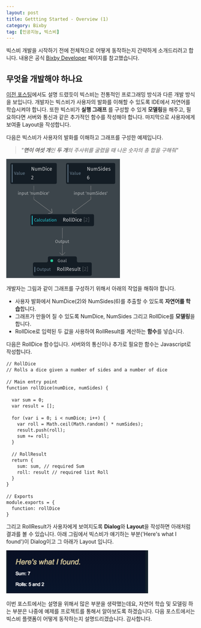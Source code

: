 ```yaml
---
layout: post
title: Gettting Started - Overview (1)
category: Bixby
tag: [인공지능, 빅스비]
---
```


빅스비 개발을 시작하기 전에 전체적으로 어떻게 동작하는지 간략하게 소개드리려고 합니다. 내용은 공식 [Bixby Developer](https://bixbydevelopers.com/dev/docs/get-started/overview) 페이지를 참고했습니다.


## 무엇을 개발해야 하나요

[이전 포스팅](/bixby/2018/12/13/intro/)에서도 설명 드렸듯이 빅스비는 전통적인 프로그래밍 방식과 다른 개발 방식을 보입니다. 개발자는 빅스비가 사용자의 발화를 이해할 수 있도록 IDE에서 자연어를 학습시켜야 합니다. 또한 빅스비가 **실행 그래프** 를 구성할 수 있게 **모델링**을 해주고, 필요하다면 서버와 통신과 같은 추가적인 함수를 작성해야 합니다. 마지막으로 사용자에게 보여줄 Layout을 작성합니다.

다음은 빅스비가 사용자의 발화를 이해하고 그래프를 구성한 예제입니다.

>*"**면이 여섯 개**인 **두 개**의 주사위를 굴렸을 때 나온 숫자의 총 합을 구해줘"*

![image](/assets/2018-12-16-overview/1st-execution-graph-11771877356118750247.png)


개발자는 그림과 같이 그래프를 구성하기 위해서 아래의 작업을 해줘야 합니다.

* 사용자 발화에서 NumDice(2)와 NumSides(6)를 추출할 수 있도록 **자연어를 학습**합니다.
* 그래프가 만들어 질 수 있도록 NumDice, NumSides 그리고 RollDice를 **모델링**을 합니다.
* RollDice로 입력된 두 값을 사용하여 RollResult를 계산하는 **함수**를 넣습니다.

<!-- 
**모델링(Modeling)**은 **Concept**과 **Action**을 정의하는 작업이라고 생각하시면 됩니다. 우리가 보고 있는 예제에서는 NumDice, NumSides, RollResult가 Concept이고 RollDice가 Action입니다. 나중에 조금 더 자세하게 다루겠습니다. 아래는 공식 홈페이지에 나와있는 Concept과 Action에 대한 설명입니다.
>A **concept** describes any "thing." It could represent a concrete object, such as coffee, flowers, or an airport.

>An **action** defines an operation that Bixby can perform, directly or indirectly, on behalf of a user. If concepts are nouns, actions are verbs. 
-->

다음은 RollDice 함수입니다. 서버와의 통신이나 추가로 필요한 함수는 Javascript로 작성합니다.

```
// RollDice
// Rolls a dice given a number of sides and a number of dice

// Main entry point
function rollDice(numDice, numSides) {

  var sum = 0;
  var result = [];

  for (var i = 0; i < numDice; i++) {
    var roll = Math.ceil(Math.random() * numSides);
    result.push(roll);
    sum += roll;
  }

  // RollResult
  return {
    sum: sum, // required Sum
    roll: result // required list Roll
  }
}

// Exports
module.exports = {
  function: rollDice
}
```


그리고 RollResult가 사용자에게 보여지도록 **Dialog**와 **Layout**을 작성하면 아래처럼 결과를 볼 수 있습니다. 아래 그림에서 빅스비가 얘기하는 부분('Here's what I found')이 Dialog이고 그 아래가 Layout 입니다.

![image](/assets/2018-12-16-overview/layout-result-16107432446437221263.png)


이번 포스트에서는 설명을 위해서 많은 부분을 생략했는데요, 자연어 학습 및 모델링 하는 부분은 나중에 예제를 프로젝트를 통해서 알아보도록 하겠습니다.
다음 포스트에서는 빅스비 플랫폼이 어떻게 동작하는지 설명드리겠습니다. 감사합니다.
